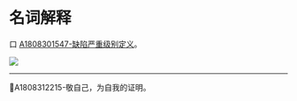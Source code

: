 # 名词解释

口  [A1808301547-缺陷严重级别定义](books/测试基础定义-缺陷严重级别定义.md)。

![](https://shen89s.github.io/resFiles/r2/指鹿为马.jpg)

* * *
:bell:A1808312215-敬自己，为自我的证明。
